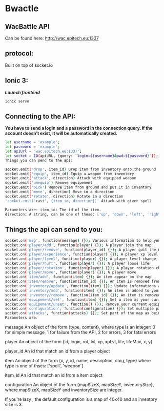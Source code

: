 # Bwactle

## WacBattle API
Can be found here: http://wac.epitech.eu:1337

## protocol:
Built on top of socket.io

## Ionic 3:
***Launch frontend***
```sh
ionic serve
```

## Connecting to the API:

**You have to send a login and a password in the connection query. If the account doesn't exist, it will be automatically created.**

```sh
let username = 'example';
let password = 'example';
let apiUrl = 'wac.epitech.eu:1337';
let socket = IO(apiURL, {query: `login=${username}&pwd=${password}`});
Things you can send to the api:

socket.emit('drop', item_id) Drop item from inventory onto the ground
socket.emit('equip', item_id) Equip a weapon from inventory
socket.emit('attack', direction) Attack with equipped weapon
socket.emit('unequip') Remove equipement
socket.emit('pick') Remove item from ground and put it in inventory
socket.emit('move', direction) Move in a direction
socket.emit('rotate', direction) Rotate in a direction
'socket.emit('cast', {item_id, direction})' Attack with given spell

Parameters are: item_id: The id of the item.
direction: A string, can be one of these: ['up', 'down', 'left', 'right'].
```

## Things the api can send to you:
```sh
socket.on('msg', function(message) {}); Various information to help you identify errors
socket.on('player/add', function(player) {}); A player join the map
socket.on('player/remove', function(player_id) {}); A player quit the map
socket.on('player/experience', function(player) {}); A player xp level change
socket.on('player/level', function(player) {}); A player level change, That may impact lvl, xpLvl, life, lifeMax
socket.on('player/hurt', function(player) {}); A player loose life
socket.on('player/rotation', function(player) {}); A player rotation change
socket.on('player/move', function(player) {}); A player move
socket.on('item/add', function(item) {}); An item appear on the map
socket.on('item/remove', function(item_id) {}); An item is removed from the map
socket.on('inventory/update', function(item) {}); Update informations about an item in yout inventory
socket.on('inventory/add', function(item) {}); An item is added to your inventory
socket.on('inveotory/remove', function(item_id) {}); An item is removed from your inventory
socket.on('equipement/set', function(item) {}); Set a item as your current equipment
socket.on('equipement/unset', function() {}); Remove your current equipement
socket.on('configuration', function(configuration) {}); Set multiple parameter for the game
socket.on('attacks', function(attacks) {}); Set part of the map as being under attack
Parameters are:
```

message An object of the form {type, content}, where type is an integer: 0 for simple message, 1 for failure from the API, 2 for errors, 3 for fatal errors

player An object of the form {id, login, rot, lvl, xp, xpLvl, life, lifeMax, x, y}

player_id An id that match an id from a player object

item An object of the form {x, y, id, name, description, dmg, type} where type is one of thses: ['spell', 'weapon']

item_id An id that match an id from a item object

configuration An object of the form {mapSizeX, mapSizeY, inventorySize}, where mapSizeX, mapSizeY and inventorySize are integer.

If you're lazy , the default configuration is a map of 40x40 and an inventory size is 3.